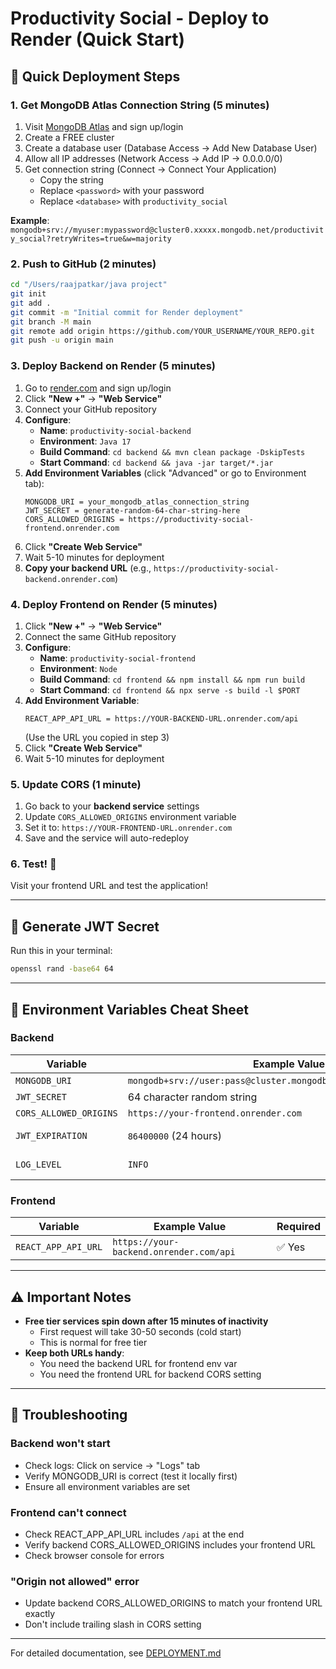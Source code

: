 # Productivity Social - Deploy to Render (Quick Start)

## 🚀 Quick Deployment Steps

### 1. Get MongoDB Atlas Connection String (5 minutes)

1. Visit [MongoDB Atlas](https://cloud.mongodb.com) and sign up/login
2. Create a FREE cluster
3. Create a database user (Database Access → Add New Database User)
4. Allow all IP addresses (Network Access → Add IP → 0.0.0.0/0)
5. Get connection string (Connect → Connect Your Application)
   - Copy the string
   - Replace `<password>` with your password
   - Replace `<database>` with `productivity_social`

**Example**: `mongodb+srv://myuser:mypassword@cluster0.xxxxx.mongodb.net/productivity_social?retryWrites=true&w=majority`

### 2. Push to GitHub (2 minutes)

```bash
cd "/Users/raajpatkar/java project"
git init
git add .
git commit -m "Initial commit for Render deployment"
git branch -M main
git remote add origin https://github.com/YOUR_USERNAME/YOUR_REPO.git
git push -u origin main
```

### 3. Deploy Backend on Render (5 minutes)

1. Go to [render.com](https://render.com) and sign up/login
2. Click **"New +"** → **"Web Service"**
3. Connect your GitHub repository
4. **Configure**:
   - **Name**: `productivity-social-backend`
   - **Environment**: `Java 17`
   - **Build Command**: `cd backend && mvn clean package -DskipTests`
   - **Start Command**: `cd backend && java -jar target/*.jar`
5. **Add Environment Variables** (click "Advanced" or go to Environment tab):
   ```
   MONGODB_URI = your_mongodb_atlas_connection_string
   JWT_SECRET = generate-random-64-char-string-here
   CORS_ALLOWED_ORIGINS = https://productivity-social-frontend.onrender.com
   ```
6. Click **"Create Web Service"**
7. Wait 5-10 minutes for deployment
8. **Copy your backend URL** (e.g., `https://productivity-social-backend.onrender.com`)

### 4. Deploy Frontend on Render (5 minutes)

1. Click **"New +"** → **"Web Service"**
2. Connect the same GitHub repository
3. **Configure**:
   - **Name**: `productivity-social-frontend`
   - **Environment**: `Node`
   - **Build Command**: `cd frontend && npm install && npm run build`
   - **Start Command**: `cd frontend && npx serve -s build -l $PORT`
4. **Add Environment Variable**:
   ```
   REACT_APP_API_URL = https://YOUR-BACKEND-URL.onrender.com/api
   ```
   (Use the URL you copied in step 3)
5. Click **"Create Web Service"**
6. Wait 5-10 minutes for deployment

### 5. Update CORS (1 minute)

1. Go back to your **backend service** settings
2. Update `CORS_ALLOWED_ORIGINS` environment variable
3. Set it to: `https://YOUR-FRONTEND-URL.onrender.com`
4. Save and the service will auto-redeploy

### 6. Test! 🎉

Visit your frontend URL and test the application!

---

## 🔑 Generate JWT Secret

Run this in your terminal:

```bash
openssl rand -base64 64
```

---

## 📝 Environment Variables Cheat Sheet

### Backend

| Variable               | Example Value                                                     | Required         |
| ---------------------- | ----------------------------------------------------------------- | ---------------- |
| `MONGODB_URI`          | `mongodb+srv://user:pass@cluster.mongodb.net/productivity_social` | ✅ Yes           |
| `JWT_SECRET`           | 64 character random string                                        | ✅ Yes           |
| `CORS_ALLOWED_ORIGINS` | `https://your-frontend.onrender.com`                              | ✅ Yes           |
| `JWT_EXPIRATION`       | `86400000` (24 hours)                                             | No (has default) |
| `LOG_LEVEL`            | `INFO`                                                            | No (has default) |

### Frontend

| Variable            | Example Value                           | Required |
| ------------------- | --------------------------------------- | -------- |
| `REACT_APP_API_URL` | `https://your-backend.onrender.com/api` | ✅ Yes   |

---

## ⚠️ Important Notes

- **Free tier services spin down after 15 minutes of inactivity**
  - First request will take 30-50 seconds (cold start)
  - This is normal for free tier
- **Keep both URLs handy**:
  - You need the backend URL for frontend env var
  - You need the frontend URL for backend CORS setting

---

## 🐛 Troubleshooting

### Backend won't start

- Check logs: Click on service → "Logs" tab
- Verify MONGODB_URI is correct (test it locally first)
- Ensure all environment variables are set

### Frontend can't connect

- Check REACT_APP_API_URL includes `/api` at the end
- Verify backend CORS_ALLOWED_ORIGINS includes your frontend URL
- Check browser console for errors

### "Origin not allowed" error

- Update backend CORS_ALLOWED_ORIGINS to match your frontend URL exactly
- Don't include trailing slash in CORS setting

---

For detailed documentation, see [DEPLOYMENT.md](./DEPLOYMENT.md)
